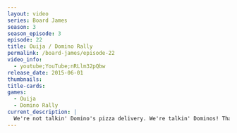 ```yaml
---
layout: video
series: Board James
season: 3
season_episode: 3
episode: 22
title: Ouija / Domino Rally
permalink: /board-james/episode-22
video_info:
  - youtube;YouTube;nRLlm32pQbw
release_date: 2015-06-01
thumbnails:
title-cards: 
games:
  - Ouija
  - Domino Rally
current_description: |
  We're not talkin' Domino's pizza delivery. We're talkin' Dominos! That's right, this episode, Board James takes a look at Domino Rally! Oh yeah!! But that's not all, he also delves into the supernatural world of the Ouiji board! What will happen?
---
```


